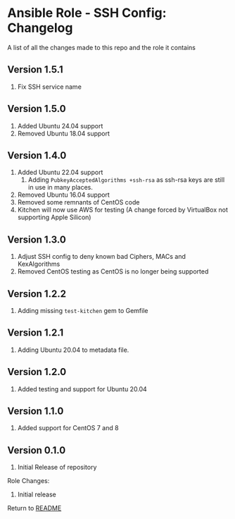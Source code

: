 Ansible Role - SSH Config: Changelog
=====================================
A list of all the changes made to this repo and the role it contains

Version 1.5.1
-------------

1. Fix SSH service name

Version 1.5.0
-------------

1. Added Ubuntu 24.04 support
2. Removed Ubuntu 18.04 support

Version 1.4.0
-------------

1. Added Ubuntu 22.04 support
   1. Adding `PubkeyAcceptedAlgorithms +ssh-rsa` as ssh-rsa keys are still in use in many places.
2. Removed Ubuntu 16.04 support
3. Removed some remnants of CentOS code
4. Kitchen will now use AWS for testing (A change forced by VirtualBox not supporting Apple Silicon)

Version 1.3.0
-------------

1. Adjust SSH config to deny known bad Ciphers, MACs and KexAlgorithms
2. Removed CentOS testing as CentOS is no longer being supported

Version 1.2.2
-------------

1. Adding missing `test-kitchen` gem to Gemfile

Version 1.2.1
-------------

1. Adding Ubuntu 20.04 to metadata file.

Version 1.2.0
-------------

1. Added testing and support for Ubuntu 20.04

Version 1.1.0
-------------

1. Added support for CentOS 7 and 8

Version 0.1.0
-------------

1. Initial Release of repository

Role Changes:

1. Initial release

Return to [README](README.md)
